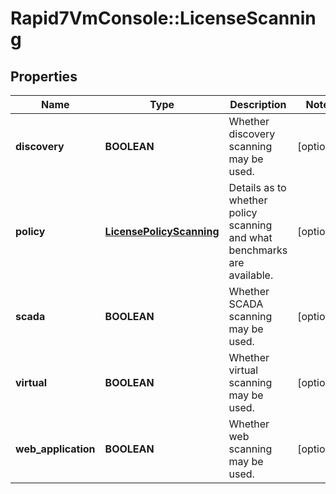 # Rapid7VmConsole::LicenseScanning

## Properties
Name | Type | Description | Notes
------------ | ------------- | ------------- | -------------
**discovery** | **BOOLEAN** | Whether discovery scanning may be used. | [optional] 
**policy** | [**LicensePolicyScanning**](LicensePolicyScanning.md) | Details as to whether policy scanning and what benchmarks are available. | [optional] 
**scada** | **BOOLEAN** | Whether SCADA scanning may be used. | [optional] 
**virtual** | **BOOLEAN** | Whether virtual scanning may be used. | [optional] 
**web_application** | **BOOLEAN** | Whether web scanning may be used. | [optional] 


